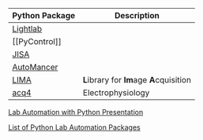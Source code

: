 




| Python Package                                                                                   | Description                               |
| ------------------------------------------------------------------------------------------------ | ----------------------------------------- |
| [Lightlab](https://lightlab.readthedocs.io/en/master/_static/gettingStarted/engineersGuide.html) |                                           |
| [[PyControl]]                                                                                    |                                           |
| [JISA](https://github.com/OE-FET/JISA)                                                           |                                           |
| [AutoMancer](https://github.com/adaptyvbio/automancer?tab=readme-ov-file)                        |                                           |
| [LIMA](https://lima1.readthedocs.io/en/latest/index.html)                                        | **L**ibrary for **Im**age **A**cquisition |
| [acq4](https://acq4.readthedocs.io/en/latest/userGuide/introduction.html)                        | Electrophysiology                         |
[Lab Automation with Python Presentation](https://indico.cern.ch/event/958334/contributions/4028505/attachments/2122447/3572613/python_lab_automation_ebsm_bs_14_10_2020.pdf)

[List of Python Lab Automation Packages](https://pymeasure.github.io/python-lab-automation-landscape/catalog/)